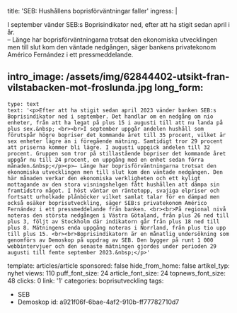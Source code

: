 title: 'SEB: Hushållens boprisförväntningar faller'
ingress: |
  <p>I september vänder SEB:s Boprisindikator ned, efter att ha stigit sedan april i år.<br>– Länge har boprisförväntningarna trotsat den ekonomiska utvecklingen men till slut kom den väntade nedgången, säger bankens privatekonom Américo Fernández i ett pressmeddelande. <span></span>
  </p>
  
intro_image: /assets/img/62844402-utsikt-fran-vilstabacken-mot-froslunda.jpg
long_form:
  -
    type: text
    text: '<p>Efter att ha stigit sedan april 2023 vänder banken SEB:s Boprisindikator ned i september. Det handlar om en nedgång om nio enheter, från att ha legat på plus 15 i augusti till att nu landa på plus sex.&nbsp; <br><br>I september uppgår andelen hushåll som förutspår högre bopriser det kommande året till 35 procent, vilket är sex enheter lägre än i föregående mätning. Samtidigt tror 29 procent att priserna kommer bli lägre. I augusti uppgick andelen till 32 procent. Gruppen som tror på stillastående bopriser det kommande året uppgår nu till 24 procent, en uppgång med en enhet sedan förra månaden.&nbsp;</p><p>– Länge har boprisförväntningarna trotsat den ekonomiska utvecklingen men till slut kom den väntade nedgången. Den här månaden verkar den ekonomiska verkligheten och ett kyligt mottagande av den stora visningshelgen fått hushållen att dämpa sin framtidstro något. I höst väntar en räntetopp, svajiga elpriser och fortsatt urholkade plånböcker vilket samlat talar för en dämpad men också osäker boprisutveckling, säger SEB:s privatekonom Américo Fernández i ett pressmeddelande från banken. <br><br>På regional nivå noteras den största nedgången i Västra Götaland, från plus 26 ned till plus 3, följt av Stockholm där indikatorn går från plus 18 ned till plus 8. Mätningens enda uppgång noteras i Norrland, från plus tio upp till plus 15. <br><br>Boprisindikatorn är en månatlig undersökning som genomförs av Demoskop på uppdrag av SEB. Den bygger på runt 1 000 webbintervjuer och den senaste mätningen gjordes under perioden 29 augusti till femte september 2023.&nbsp;</p>'
template: articles/article
sponsored: false
hide_from_home: false
artikel_typ: nyhet
views: 110
puff_font_size: 24
article_font_size: 24
topnews_font_size: 48
clicks: 0
link: '1'
categories: boprisutveckling
tags:
  - SEB
  - Demoskop
id: a921f06f-6bae-4af2-910b-ff77782710d7
